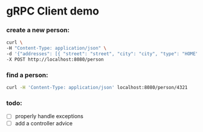 # gRPC Client demo

### create a new person:
```bash
curl \
-H "Content-Type: application/json" \
-d '{"addresses": [{ "street": "street", "city": "city", "type": "HOME"}],"name": "Name","cpf": "4321","email": "name@email.com"}' \
-X POST http://localhost:8080/person
```

### find a person:

```bash
curl -H 'Content-Type: application/json' localhost:8080/person/4321
```

### todo:

- [ ] properly handle exceptions
- [ ] add a controller advice
